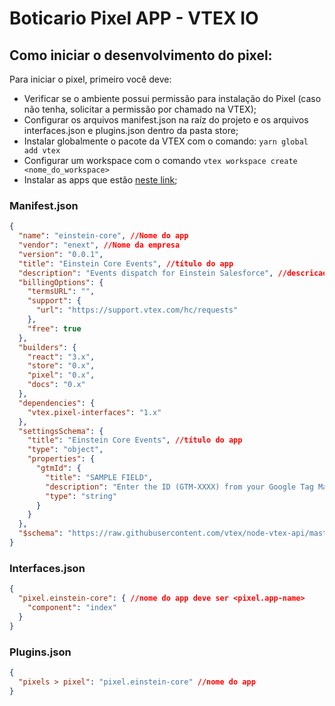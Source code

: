 # Boticario Pixel APP - VTEX IO

## Como iniciar o desenvolvimento do pixel:

Para iniciar o pixel, primeiro você deve:

- Verificar se o ambiente possui permissão para instalação do Pixel (caso não tenha, solicitar a permissão por chamado na VTEX);
- Configurar os arquivos manifest.json na raíz do projeto e os arquivos interfaces.json e plugins.json dentro da pasta store;
- Instalar globalmente o pacote da VTEX com o comando: ```yarn global add vtex```
- Configurar um workspace com o comando ```vtex workspace create <nome_do_workspace>```
- Instalar as apps que estão [neste link](https://vtex.io/docs/getting-started/build-stores-with-vtex-io/3);

### Manifest.json

```json
{
  "name": "einstein-core", //Nome do app
  "vendor": "enext", //Nome da empresa 
  "version": "0.0.1",
  "title": "Einstein Core Events", //título do app
  "description": "Events dispatch for Einstein Salesforce", //descricao do app
  "billingOptions": {
    "termsURL": "",
    "support": {
      "url": "https://support.vtex.com/hc/requests"
    },
    "free": true
  },
  "builders": {
    "react": "3.x",
    "store": "0.x",
    "pixel": "0.x",
    "docs": "0.x"
  },
  "dependencies": {
    "vtex.pixel-interfaces": "1.x"
  },
  "settingsSchema": {
    "title": "Einstein Core Events", //título do app
    "type": "object",
    "properties": {
      "gtmId": {
        "title": "SAMPLE FIELD",
        "description": "Enter the ID (GTM-XXXX) from your Google Tag Manager",
        "type": "string"
      }
    }
  },
  "$schema": "https://raw.githubusercontent.com/vtex/node-vtex-api/master/gen/manifest.schema"
}

```

### Interfaces.json

```json
{
  "pixel.einstein-core": { //nome do app deve ser <pixel.app-name>
    "component": "index"
  }
}
```

### Plugins.json

```json
{
  "pixels > pixel": "pixel.einstein-core" //nome do app
}
```
